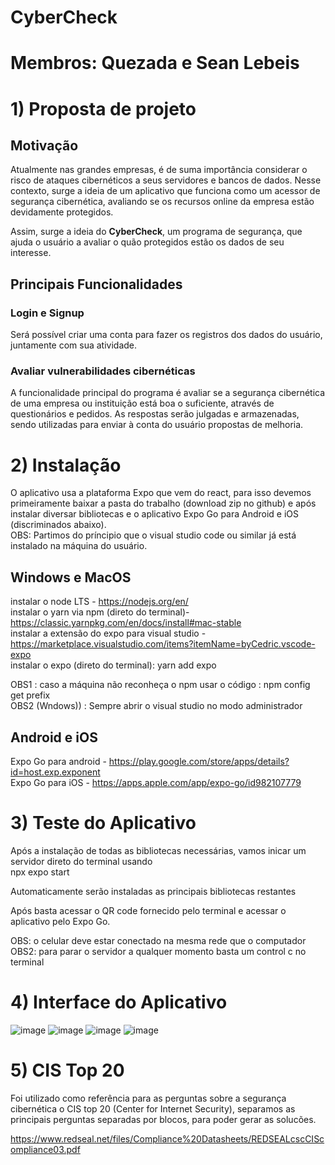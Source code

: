 # CyberCheck
# Membros: Quezada e Sean Lebeis
# 1) Proposta de projeto

## Motivação

Atualmente nas grandes empresas, é de suma importância considerar o risco de ataques cibernéticos a seus servidores e bancos de dados. Nesse contexto, surge a ideia de um aplicativo que funciona como um acessor de segurança cibernética, avaliando se os recursos online da empresa estão devidamente protegidos.

Assim, surge a ideia do **CyberCheck**, um programa de segurança, que ajuda o usuário a avaliar o quão protegidos estão os dados de seu interesse.

## Principais Funcionalidades

### Login e Signup

Será possível criar uma conta para fazer os registros dos dados do usuário, juntamente com sua atividade.

### Avaliar vulnerabilidades cibernéticas 

A funcionalidade principal do programa é avaliar se a segurança cibernética de uma empresa ou instituição está boa o suficiente, através de questionários e pedidos. As respostas serão julgadas e armazenadas, sendo utilizadas para enviar à conta do usuário propostas de melhoria.


# 2) Instalação

O aplicativo usa a plataforma Expo que vem do react, para isso devemos primeiramente baixar a pasta do trabalho (download zip no github) e após instalar diversar bibliotecas e o aplicativo Expo Go para Android e iOS (discriminados abaixo).<br/>
OBS: Partimos do príncipio que o visual studio code ou similar já está instalado na máquina do usuário.

## Windows e MacOS

instalar o node LTS - https://nodejs.org/en/ <br />
instalar o yarn via npm (direto do terminal)- https://classic.yarnpkg.com/en/docs/install#mac-stable <br />
instalar a extensão do expo para visual studio - https://marketplace.visualstudio.com/items?itemName=byCedric.vscode-expo <br />
instalar o expo (direto do terminal): yarn add expo

OBS1 : caso a máquina não reconheça o npm usar o código : npm config get prefix <br />
OBS2 (Wndows)) : Sempre abrir o visual studio no modo administrador <br />

## Android e iOS

Expo Go para android - https://play.google.com/store/apps/details?id=host.exp.exponent <br />
Expo Go para iOS - https://apps.apple.com/app/expo-go/id982107779 <br />

# 3) Teste do Aplicativo
Após a instalação de todas as bibliotecas necessárias, vamos inicar um servidor direto do terminal usando <br />
npx expo start <br />

Automaticamente serão instaladas as principais bibliotecas restantes <br />

Após basta acessar o QR code fornecido pelo terminal e acessar o aplicativo pelo Expo Go.

OBS: o celular deve estar conectado na mesma rede que o computador
OBS2: para parar o servidor a qualquer momento basta um control c no terminal

# 4) Interface do Aplicativo

![image](https://user-images.githubusercontent.com/114265258/205094932-63807ba6-7988-4685-95d2-9d1da144038c.png)
![image](https://user-images.githubusercontent.com/114265258/205095407-56472097-c9a6-4d5b-ab62-44d67ffb28b9.png)
![image](https://user-images.githubusercontent.com/114265258/205095690-e315b223-794a-4192-af8b-5fb0f84ebf22.png)
![image](https://user-images.githubusercontent.com/114265258/205097224-85e7bd6f-65fb-4f7a-92c1-631e354e3823.png)

# 5) CIS Top 20

Foi utilizado como referência para as perguntas sobre a segurança cibernética o CIS top 20 (Center for Internet Security), separamos as principais perguntas separadas por blocos, para poder gerar as solucões. <br />

https://www.redseal.net/files/Compliance%20Datasheets/REDSEALcscCIScompliance03.pdf
